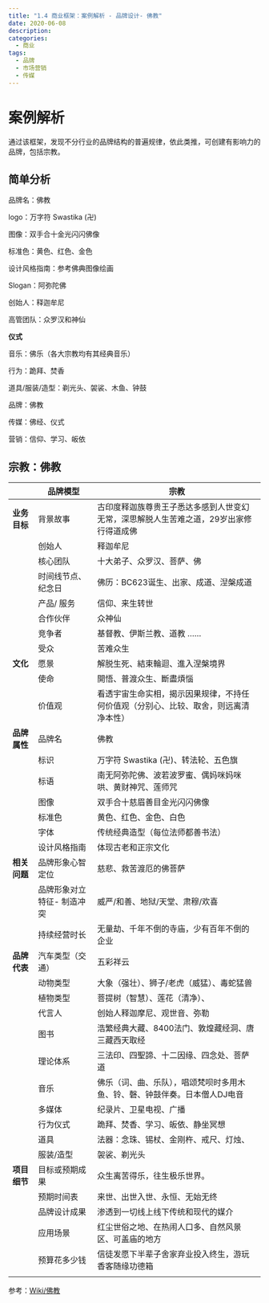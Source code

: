 ```yaml
---
title: "1.4 商业框架：案例解析 - 品牌设计- 佛教"
date: 2020-06-08
description:
categories:
  - 商业
tags:
  - 品牌
  - 市场营销
  - 传媒
---
```



# 案例解析

通过该框架，发现不分行业的品牌结构的普遍规律，依此类推，可创建有影响力的品牌，包括宗教。

## 简单分析

品牌名：佛教

logo：万字符  Swastika (卍)

图像：双手合十金光闪闪佛像

标准色：黄色、红色、金色

设计风格指南：参考佛典图像绘画

Slogan：阿弥陀佛

创始人：释迦牟尼

高管团队：众罗汉和神仙

**仪式**

音乐：佛乐（各大宗教均有其经典音乐）

行为：跪拜、焚香

道具/服装/造型：剃光头、袈裟、木鱼、钟鼓

品牌：佛教

传媒：佛经、仪式

营销：信仰、学习、皈依

## 宗教：佛教

|  | **品牌模型** | **宗教** |
| --- | --- | --- |
| **业务目标** | 背景故事 | 古印度释迦族尊贵王子悉达多感到人世变幻无常，深思解脱人生苦难之道，29岁出家修行得道成佛 |
|  | 创始人 | 释迦牟尼 |
|  | 核心团队 | 十大弟子、众罗汉、菩萨、佛 |
|  | 时间线节点、纪念日 | 佛历：BC623诞生、出家、成道、湼槃成道 |
|  | 产品/ 服务 | 信仰、来生转世 |
|  | 合作伙伴 | 众神仙 |
|  | 竞争者 | 基督教、伊斯兰教、道教 …… |
|  | 受众 | 苦难众生 |
| **文化** | 愿景 | 解脱生死、結束輪迴、進入涅槃境界 |
|  | 使命 | 開悟、普渡众生、斷盡煩惱 |
|  | 价值观 | 看透宇宙生命实相，揭示因果规律，不持任何价值观（分别心、比较、取舍，则远离清净本性） |
| **品牌属性** | 品牌名 | 佛教 |
|  | 标识 | 万字符 Swastika (卍)、转法轮、五色旗 |
|  | 标语 | 南无阿弥陀佛、波若波罗蜜、偶妈咪妈咪哄、黄财神咒、莲师咒 |
|  | 图像 | 双手合十慈眉善目金光闪闪佛像 |
|  | 标准色 | 黄色、红色、金色、白色 |
|  | 字体 | 传统经典造型（每位法师都善书法） |
|  | 设计风格指南 | 体现古老和正宗文化 |
| **相关问题** | 品牌形象心智定位 | 慈悲、救苦渡厄的佛菩萨 |
|  | 品牌形象对立特征- 制造冲突 | 威严/和善、地狱/天堂、肃穆/欢喜 |
|  | 持续经营时长 | 无量劫、千年不倒的寺庙，少有百年不倒的企业 |
| **品牌代表** | 汽车类型（交通） | 五彩祥云 |
|  | 动物类型 | 大象（强壮）、狮子/老虎（威猛）、毒蛇猛兽 |
|  | 植物类型 | 菩提树（智慧）、莲花（清净）、 |
|  | 代言人 | 创始人释迦摩尼、观世音、弥勒 |
|  | 图书 | 浩繁经典大藏、8400法门、敦煌藏经洞、唐三藏西天取经 |
|  | 理论体系 | 三法印、四聖諦、十二因缘、四念处、菩萨道 |
|  | 音乐 | 佛乐（词、曲、乐队），唱颂梵呗时多用木鱼、铃、磬、钟鼓伴奏。日本僧人DJ电音 |
|  | 多媒体 | 纪录片、卫星电视、广播 |
|  | 行为仪式 | 跪拜、焚香、学习、皈依、静坐冥想 |
|  | 道具 | 法器：念珠、锡杖、金刚杵、戒尺、灯烛、 |
|  | 服装/造型 | 袈裟、剃光头 |
| **项目细节** | 目标或预期成果 | 众生离苦得乐，往生极乐世界。 |
|  | 预期时间表 | 来世、出世入世、永恒、无始无终 |
|  | 品牌设计成果 | 渗透到一切线上线下传统和现代的媒介 |
|  | 应用场景 | 红尘世俗之地、在热闹人口多、自然风景区、可盖庙的地方 |
|  | 预算花多少钱 | 信徒发愿下半辈子舍家弃业投入终生，游玩香客随缘功德箱 |
|  |  |  |


参考：[Wiki/佛教](https://zh.wikipedia.org/wiki/%E4%BD%9B%E6%95%99)
